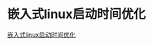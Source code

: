 # 嵌入式linux启动时间优化

[嵌入式linux启动时间优化](http://www.pedestrian.com.cn/embedded/debug/starttime_optimization.html)
